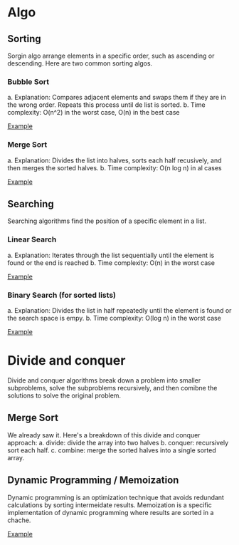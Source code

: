 # Algo

## Sorting

Sorgin algo arrange elements in a specific order, such as ascending or descending. Here are two common sorting algos.

### Bubble Sort

a. Explanation: Compares adjacent elements and swaps them if they are in the wrong order. Repeats this process until de list is sorted.
b. Time complexity: O(n^2) in the worst case, O(n) in the best case

[Example](bubble_sort.py)

### Merge Sort

a. Explanation: Divides the list into halves, sorts each half recusively, and then merges the sorted halves.
b. Time complexity: O(n log n) in al cases

[Example](merge_sort.py)

## Searching

Searching algorithms find the position of a specific element in a list.

### Linear Search

a. Explanation: Iterates through the list sequentially until the element is found or the end is reached
b. Time complexity: O(n) in the worst case

[Example](linear.py)

### Binary Search (for sorted lists)

a. Explanation: Divides the list in half repeatedly until the element is found or the search space is empy.
b. Time complexity: O(log n) in the worst case

[Example](binary_search.py)

# Divide and conquer

Divide and conquer algorithms break down a problem into smaller subproblems, solve the subproblems recursively, and then comibne the solutions to solve the original problem.

## Merge Sort

We already saw it. Here's a breakdown of this divide and conquer approach:
a. divide: divide the array into two halves
b. conquer: recursively sort each half.
c. combine: merge the sorted halves into a single sorted array.

## Dynamic Programming / Memoization

Dynamic programming is an optimization technique that avoids redundant calculations by sorting intermeidate results. Memoization is a specific implementation of dynamic programming where results are sorted in a chache.

[Example]()
